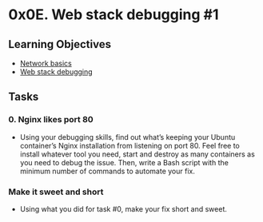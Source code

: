 # 0x0E. Web stack debugging #1

## Learning Objectives
* [Network basics](https://intranet.alxswe.com/concepts/33)
* [Web stack debugging](https://intranet.alxswe.com/user_containers/212392/webterm)

## Tasks
### 0. Nginx likes port 80
* Using your debugging skills, find out what’s keeping your Ubuntu container’s Nginx installation from listening on port 80. Feel free to install whatever tool you need, start and destroy as many containers as you need to debug the issue. Then, write a Bash script with the minimum number of commands to automate your fix.
### Make it sweet and short
* Using what you did for task #0, make your fix short and sweet. 
